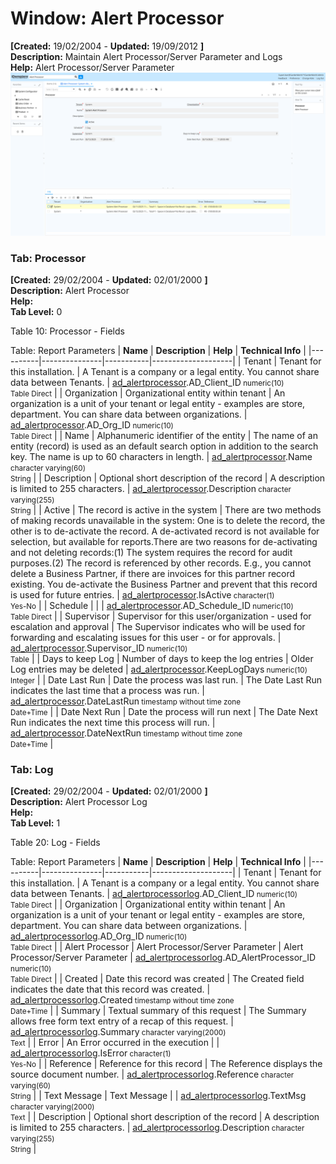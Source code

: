# Window: Alert Processor

**[Created:** 19/02/2004 - **Updated:** 19/09/2012 **]**  
**Description:** Maintain Alert Processor/Server Parameter and Logs  
**Help:** Alert Processor/Server Parameter  
![](/img/docs/manual/AlertProcessor-Window_iDempiere_v12.0.0.png)

### Tab: Processor

**[Created:** 29/02/2004 - **Updated:** 02/01/2000 **]**   
**Description:** Alert Processor  
**Help:**   
**Tab Level:** 0

Table 10: Processor - Fields 

Table: Report Parameters
| **Name** | **Description** | **Help** | **Technical Info** |
|----------|---------------|-----------|--------------------|
| Tenant | Tenant for this installation. | A Tenant is a company or a legal entity. You cannot share data between Tenants. | [ad_alertprocessor](https://idempiere-schemaspy.muriloht.com/adempiere/tables/ad_alertprocessor.html).AD_Client_ID<small> numeric(10) <br/> Table Direct</small> | 
| Organization | Organizational entity within tenant | An organization is a unit of your tenant or legal entity - examples are store, department. You can share data between organizations. | [ad_alertprocessor](https://idempiere-schemaspy.muriloht.com/adempiere/tables/ad_alertprocessor.html).AD_Org_ID<small> numeric(10) <br/> Table Direct</small> | 
| Name | Alphanumeric identifier of the entity | The name of an entity (record) is used as an default search option in addition to the search key. The name is up to 60 characters in length. | [ad_alertprocessor](https://idempiere-schemaspy.muriloht.com/adempiere/tables/ad_alertprocessor.html).Name<small> character varying(60) <br/> String</small> | 
| Description | Optional short description of the record | A description is limited to 255 characters. | [ad_alertprocessor](https://idempiere-schemaspy.muriloht.com/adempiere/tables/ad_alertprocessor.html).Description<small> character varying(255) <br/> String</small> | 
| Active | The record is active in the system | There are two methods of making records unavailable in the system: One is to delete the record, the other is to de-activate the record. A de-activated record is not available for selection, but available for reports.There are two reasons for de-activating and not deleting records:(1) The system requires the record for audit purposes.(2) The record is referenced by other records. E.g., you cannot delete a Business Partner, if there are invoices for this partner record existing. You de-activate the Business Partner and prevent that this record is used for future entries. | [ad_alertprocessor](https://idempiere-schemaspy.muriloht.com/adempiere/tables/ad_alertprocessor.html).IsActive<small> character(1) <br/> Yes-No</small> | 
| Schedule |  |  | [ad_alertprocessor](https://idempiere-schemaspy.muriloht.com/adempiere/tables/ad_alertprocessor.html).AD_Schedule_ID<small> numeric(10) <br/> Table Direct</small> | 
| Supervisor | Supervisor for this user/organization - used for escalation and approval | The Supervisor indicates who will be used for forwarding and escalating issues for this user - or for approvals. | [ad_alertprocessor](https://idempiere-schemaspy.muriloht.com/adempiere/tables/ad_alertprocessor.html).Supervisor_ID<small> numeric(10) <br/> Table</small> | 
| Days to keep Log | Number of days to keep the log entries | Older Log entries may be deleted | [ad_alertprocessor](https://idempiere-schemaspy.muriloht.com/adempiere/tables/ad_alertprocessor.html).KeepLogDays<small> numeric(10) <br/> Integer</small> | 
| Date Last Run | Date the process was last run. | The Date Last Run indicates the last time that a process was run. | [ad_alertprocessor](https://idempiere-schemaspy.muriloht.com/adempiere/tables/ad_alertprocessor.html).DateLastRun<small> timestamp without time zone <br/> Date+Time</small> | 
| Date Next Run | Date the process will run next | The Date Next Run indicates the next time this process will run. | [ad_alertprocessor](https://idempiere-schemaspy.muriloht.com/adempiere/tables/ad_alertprocessor.html).DateNextRun<small> timestamp without time zone <br/> Date+Time</small> | 


### Tab: Log

**[Created:** 29/02/2004 - **Updated:** 02/01/2000 **]**   
**Description:** Alert Processor Log  
**Help:**   
**Tab Level:** 1

Table 20: Log - Fields 

Table: Report Parameters
| **Name** | **Description** | **Help** | **Technical Info** |
|----------|---------------|-----------|--------------------|
| Tenant | Tenant for this installation. | A Tenant is a company or a legal entity. You cannot share data between Tenants. | [ad_alertprocessorlog](https://idempiere-schemaspy.muriloht.com/adempiere/tables/ad_alertprocessorlog.html).AD_Client_ID<small> numeric(10) <br/> Table Direct</small> | 
| Organization | Organizational entity within tenant | An organization is a unit of your tenant or legal entity - examples are store, department. You can share data between organizations. | [ad_alertprocessorlog](https://idempiere-schemaspy.muriloht.com/adempiere/tables/ad_alertprocessorlog.html).AD_Org_ID<small> numeric(10) <br/> Table Direct</small> | 
| Alert Processor | Alert Processor/Server Parameter | Alert Processor/Server Parameter | [ad_alertprocessorlog](https://idempiere-schemaspy.muriloht.com/adempiere/tables/ad_alertprocessorlog.html).AD_AlertProcessor_ID<small> numeric(10) <br/> Table Direct</small> | 
| Created | Date this record was created | The Created field indicates the date that this record was created. | [ad_alertprocessorlog](https://idempiere-schemaspy.muriloht.com/adempiere/tables/ad_alertprocessorlog.html).Created<small> timestamp without time zone <br/> Date+Time</small> | 
| Summary | Textual summary of this request | The Summary allows free form text entry of a recap of this request. | [ad_alertprocessorlog](https://idempiere-schemaspy.muriloht.com/adempiere/tables/ad_alertprocessorlog.html).Summary<small> character varying(2000) <br/> Text</small> | 
| Error | An Error occurred in the execution |  | [ad_alertprocessorlog](https://idempiere-schemaspy.muriloht.com/adempiere/tables/ad_alertprocessorlog.html).IsError<small> character(1) <br/> Yes-No</small> | 
| Reference | Reference for this record | The Reference displays the source document number. | [ad_alertprocessorlog](https://idempiere-schemaspy.muriloht.com/adempiere/tables/ad_alertprocessorlog.html).Reference<small> character varying(60) <br/> String</small> | 
| Text Message | Text Message |  | [ad_alertprocessorlog](https://idempiere-schemaspy.muriloht.com/adempiere/tables/ad_alertprocessorlog.html).TextMsg<small> character varying(2000) <br/> Text</small> | 
| Description | Optional short description of the record | A description is limited to 255 characters. | [ad_alertprocessorlog](https://idempiere-schemaspy.muriloht.com/adempiere/tables/ad_alertprocessorlog.html).Description<small> character varying(255) <br/> String</small> | 


